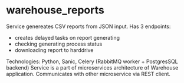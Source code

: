 # warehouse_reports
Service genereates CSV reports from JSON input. Has 3 endpoints:
- creates delayed tasks on report generating
- checking generating process status
- downloading report to harddrive

Technologies: Python, Sanic, Celery (RabbitMQ worker + PostgresSQL backend)
Service is a part of microservices architecture of Warehouse application. Communicates with other microservice via REST client.
